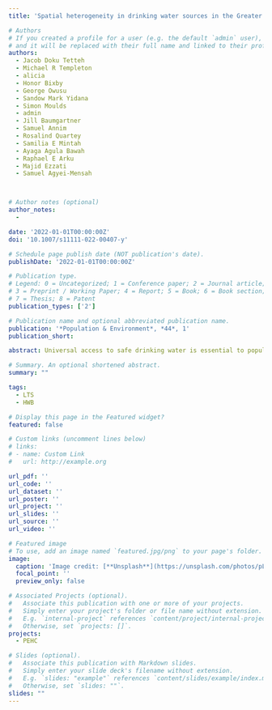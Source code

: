 ```yaml
---
title: 'Spatial heterogeneity in drinking water sources in the Greater Accra Metropolitan Area (GAMA), Ghana'

# Authors
# If you created a profile for a user (e.g. the default `admin` user), write the username (folder name) here
# and it will be replaced with their full name and linked to their profile.
authors:
  - Jacob Doku Tetteh
  - Michael R Templeton
  - alicia
  - Honor Bixby
  - George Owusu
  - Sandow Mark Yidana
  - Simon Moulds
  - admin
  - Jill Baumgartner
  - Samuel Annim
  - Rosalind Quartey
  - Samilia E Mintah
  - Ayaga Agula Bawah
  - Raphael E Arku
  - Majid Ezzati
  - Samuel Agyei-Mensah



# Author notes (optional)
author_notes:
  -

date: '2022-01-01T00:00:00Z'
doi: '10.1007/s11111-022-00407-y'

# Schedule page publish date (NOT publication's date).
publishDate: '2022-01-01T00:00:00Z'

# Publication type.
# Legend: 0 = Uncategorized; 1 = Conference paper; 2 = Journal article;
# 3 = Preprint / Working Paper; 4 = Report; 5 = Book; 6 = Book section;
# 7 = Thesis; 8 = Patent
publication_types: ['2']

# Publication name and optional abbreviated publication name.
publication: '*Population & Environment*, *44*, 1'
publication_short: 

abstract: Universal access to safe drinking water is essential to population health and well-being, as recognized in the Sustainable Development Goals (SDG). To develop targeted policies which improve urban access to improved water and ensure equity, there is the need to understand the spatial heterogeneity in drinking water sources and the factors underlying these patterns. Using the Shannon Entropy Index and the Index of Concentration at the Extremes at the enumeration area level, we analyzed census data to examine the spatial heterogeneity in drinking water sources and neighborhood income in the Greater Accra Metropolitan Area (GAMA), the largest urban agglomeration in Ghana. GAMA has been a laboratory for studying urban growth, economic security, and other concomitant socio-environmental and demographic issues in the recent past. The current study adds to this literature by telling a different story about the spatial heterogeneity of GAMA’s water landscape at the enumeration area level. The findings of the study reveal considerable geographical heterogeneity and inequality in drinking water sources not evidenced in previous studies. We conclude that heterogeneity is neither good nor bad in GAMA judging by the dominance of both piped water sources and sachet water (machine-sealed 500-ml plastic bag of drinking water). The lessons from this study can be used to inform the planning of appropriate localized solutions targeted at providing piped water sources in neighborhoods lacking these services and to monitor progress in achieving universal access to improved drinking water as recognized in the SDG 6 and improving population health and well-being.

# Summary. An optional shortened abstract.
summary: ""

tags: 
  - LTS
  - HWB

# Display this page in the Featured widget?
featured: false

# Custom links (uncomment lines below)
# links:
# - name: Custom Link
#   url: http://example.org

url_pdf: ''
url_code: ''
url_dataset: ''
url_poster: ''
url_project: ''
url_slides: ''
url_source: ''
url_video: ''

# Featured image
# To use, add an image named `featured.jpg/png` to your page's folder.
image:
  caption: 'Image credit: [**Unsplash**](https://unsplash.com/photos/pLCdAaMFLTE)'
  focal_point: ''
  preview_only: false

# Associated Projects (optional).
#   Associate this publication with one or more of your projects.
#   Simply enter your project's folder or file name without extension.
#   E.g. `internal-project` references `content/project/internal-project/index.md`.
#   Otherwise, set `projects: []`.
projects:
  - PEHC

# Slides (optional).
#   Associate this publication with Markdown slides.
#   Simply enter your slide deck's filename without extension.
#   E.g. `slides: "example"` references `content/slides/example/index.md`.
#   Otherwise, set `slides: ""`.
slides: ""
---
```


